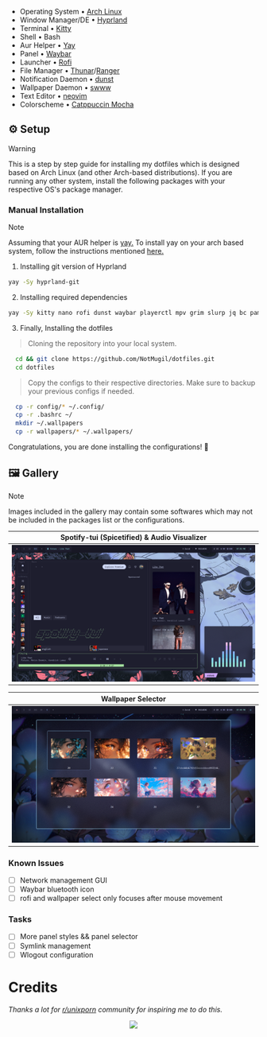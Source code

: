 - Operating System • [Arch Linux](https://archlinux.org)
- Window Manager/DE • [Hyprland](https://hyprland.org/)
- Terminal • [Kitty](https://github.com/kovidgoyal/kitty)
- Shell • Bash
- Aur Helper • [Yay](https://github.com/Jguer/yay)
- Panel • [Waybar](https://github.com/Alexays/Waybar)
- Launcher • [Rofi](https://github.com/davatorium/rofi)
- File Manager • [Thunar]()/[Ranger]()
- Notification Daemon • [dunst](https://github.com/dunst-project/dunst)
- Wallpaper Daemon • [swww](https://github.com/LGFae/swww)
- Text Editor • [neovim](https://neovim.io/)
- Colorscheme • [Catppuccin Mocha](https://github.com/catppuccin/catppuccin)

## ⚙️ Setup
  > [!WARNING]
  > This is a step by step guide for installing my dotfiles which is designed based on Arch Linux (and other Arch-based distributions). If you are running any other system, install the following packages with your respective OS's package manager.

### Manual Installation
  > [!NOTE]
  > Assuming that your AUR helper is [yay.](https://github.com/Jguer/yay)
  > To install yay on your arch based system, follow the instructions mentioned [here.](https://github.com/Jguer/yay?tab=readme-ov-file#installation) 
  1. Installing git version of Hyprland
     
   ```bash
   yay -Sy hyprland-git
   ```

  2. Installing required dependencies     
    
   ```bash
   yay -Sy kitty nano rofi dunst waybar playerctl mpv grim slurp jq bc pamixer pavucontrol waybar-cava cava xdg-desktop-portal-hyprland wl-clipboard socat cliphist hyprpicker nm-connection-editor dictd wl-clip-persist-git blueberry bluez bluez-utils nwg-look wlogout ttf-space-mono-nerd brightnessctl neovim thunar ranger yazi catppuccin-gtk-theme-mocha nm-connection-editor btop nvtop fastfetch neofetch 
   ```

  3. Finally, Installing the dotfiles
     
  > Cloning the repository into your local system.
  ```bash
    cd && git clone https://github.com/NotMugil/dotfiles.git
    cd dotfiles
  ```

  > Copy the configs to their respective directories. Make sure to backup your previous configs if needed. 
  ```bash
    cp -r config/* ~/.config/
    cp -r .bashrc ~/
    mkdir ~/.wallpapers
    cp -r wallpapers/* ~/.wallpapers/
  ```

Congratulations, you are done installing the configurations! 🎉 


## 🖼️ Gallery
>[!NOTE] 
> Images included in the gallery may contain some softwares which may not be included in the packages list or the configurations.

| **Spotify-tui (Spicetified) & Audio Visualizer**         |
| -------------------------------------------------------- |
| ![gallery-1](.github/assets/cava_w_spoitfy.png)          |

| **Wallpaper Selector**                                   |
| -------------------------------------------------------- |
| ![gallery-1](.github/assets/wallselect.png)              |

### Known Issues
- [ ] Network management GUI
- [ ] Waybar bluetooth icon
- [ ] rofi and wallpaper select only focuses after mouse movement

### Tasks
- [ ] More panel styles && panel selector
- [ ] Symlink management
- [ ] Wlogout configuration

# Credits
_Thanks a lot for [r/unixporn](https://www.reddit.com/r/unixporn/) community for inspiring me to do this._

<div align="center">
  <img src="https://raw.githubusercontent.com/catppuccin/catppuccin/main/assets/footers/gray0_ctp_on_line.svg?sanitize=true"/>
</div>
